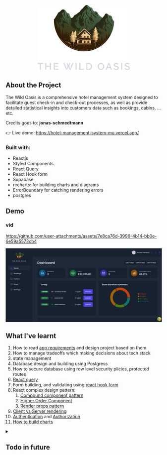 <p align="center">
   
   <img src="docs/logo-dark.png" />

      
</p>

## About the Project

The Wild Oasis is a comprehensive hotel management system designed to facilitate
guest check-in and check-out processes, as well as provide detailed statistical
insights into customers data such as bookings, cabins, ... etc.

Credits goes to: **jonas-schmedtmann**

👉 Live demo: https://hotel-management-system-mu.vercel.app/

### Built with:

- Reactjs
- Styled Components
- React Query
- React Hook form
- Supabase
- recharts: for building charts and diagrams
- ErrorBoundary for catching rendering errors
- postgres

## Demo
### vid


https://github.com/user-attachments/assets/7e8ca76d-3996-4b14-bb0e-6e59a5573cb4


![Pasted image 20240810233844](docs/Pasted%20image%2020240810233844.png)

## What I've learnt

1. How to read [app requirements](docs/app%20requirement.md) and design project
   based on them
2. How to manage tradeoffs which making decisions about tech stack
3. state management
4. Database design and building using Postgress
5. How to secure database using row level security plicies, protected routes
6. [React query](https://github.com/ahmad-kashkoush/Tech-notes/blob/master/React/React%20query.md)
7. Form building, and validating using [react hook form]()
8. React complex design pattern:
   1. [Compound component pattern](https://github.com/ahmad-kashkoush/Tech-notes/blob/master/React/Compund%20component%20pattern.md)
   2. [Higher Order Component](https://github.com/ahmad-kashkoush/Tech-notes/blob/master/React/Higher%20Order%20Component.md)
   3. [Render props pattern](https://github.com/ahmad-kashkoush/Tech-notes/blob/master/React/Render%20props%20pattern.md)
9. [Client vs Server rendering](.https://github.com/ahmad-kashkoush/Tech-notes/blob/master/React/Client%20vs%20Server%20rendering.md)
10. [Authentication](https://github.com/ahmad-kashkoush/Tech-notes/blob/master/React/Authentication.md)
    and
    [Authorization](https://github.com/ahmad-kashkoush/Tech-notes/blob/master/React/Authorization.md)
11. [How to build charts](https://github.com/ahmad-kashkoush/Tech-notes/blob/master/React/How%20to%20build%20charts.md)

<Details>
<summary><h2> Todo in future </h2> </summary>

- [ ] add create booking
- [ ] add edit booking
- [ ] add checkin, checkout times
- [ ] implement different prices for cabins depending on day
- [ ] add a restaurant page
- [ ] on Checkout: add a pdf invoice send to user email

</Details>
